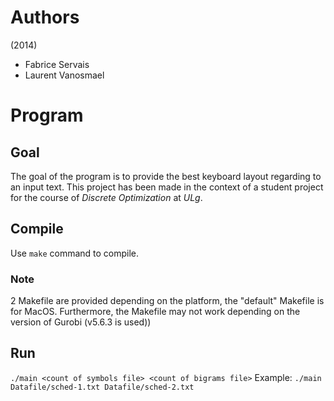 # Authors
(2014)
- Fabrice Servais
- Laurent Vanosmael

# Program
## Goal
The goal of the program is to provide the best keyboard layout regarding to an input text. This project has been made in the context of a student project for the course of *Discrete Optimization* at *ULg*. 

## Compile
Use `make` command to compile.
### Note
2 Makefile are provided depending on the platform, the "default" Makefile is for MacOS. Furthermore, the Makefile may not work depending on the version of Gurobi (v5.6.3 is used))

## Run
`./main <count of symbols file> <count of bigrams file>`
Example: `./main Datafile/sched-1.txt Datafile/sched-2.txt`
